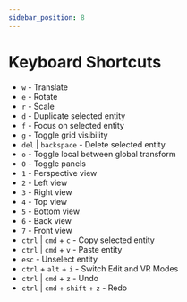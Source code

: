 ```yaml
---
sidebar_position: 8
---
```


# Keyboard Shortcuts

* `w` - Translate
* `e` - Rotate
* `r` - Scale
* `d` - Duplicate selected entity
* `f` - Focus on selected entity
* `g` - Toggle grid visibility
* `del` | `backspace` - Delete selected entity
* `o` - Toggle local between global transform
* `0` - Toggle panels
* `1` - Perspective view
* `2` - Left view
* `3` - Right view
* `4` - Top view
* `5` - Bottom view
* `6` - Back view
* `7` - Front view
* `ctrl` | `cmd` + `c` - Copy selected entity
* `ctrl` | `cmd` + `v` - Paste entity
* `esc` - Unselect entity
* `ctrl` + `alt` + `i` - Switch Edit and VR Modes
* `ctrl` | `cmd` + `z` - Undo
* `ctrl` | `cmd` + `shift` + `z` - Redo
